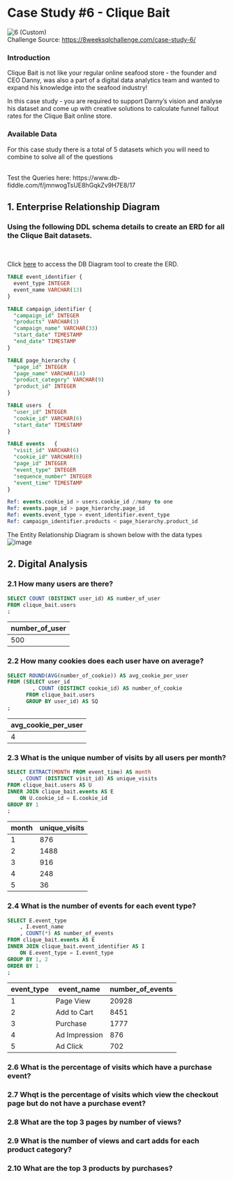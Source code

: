 # Case Study #6 - Clique Bait
![6 (Custom)](https://github.com/user-attachments/assets/ccdcb10d-ecfc-4ace-87df-7383a93b70fd)
<br>
Challenge Source: https://8weeksqlchallenge.com/case-study-6/
<br>

### Introduction
Clique Bait is not like your regular online seafood store - the founder and CEO Danny, was also a part of a digital data analytics team and wanted to expand his knowledge into the seafood industry!
<br>

In this case study - you are required to support Danny’s vision and analyse his dataset and come up with creative solutions to calculate funnel fallout rates for the Clique Bait online store.
<br>

### Available Data
For this case study there is a total of 5 datasets which you will need to combine to solve all of the questions
<br>

<br>
Test the Queries here:
https://www.db-fiddle.com/f/jmnwogTsUE8hGqkZv9H7E8/17
<br>

## 1. Enterprise Relationship Diagram
### Using the following DDL schema details to create an ERD for all the Clique Bait datasets.
<br>

Click [here](https://dbdiagram.io/d/67698808d16109b4009addb8) to access the DB Diagram tool to create the ERD.

```sql
TABLE event_identifier {
  event_type INTEGER
  event_name VARCHAR(13)
}

TABLE campaign_identifier {
  "campaign_id" INTEGER
  "products" VARCHAR(3)
  "campaign_name" VARCHAR(33)
  "start_date" TIMESTAMP
  "end_date" TIMESTAMP
}

TABLE page_hierarchy {
  "page_id" INTEGER
  "page_name" VARCHAR(14)
  "product_category" VARCHAR(9)
  "product_id" INTEGER
}

TABLE users  {
  "user_id" INTEGER
  "cookie_id" VARCHAR(6)
  "start_date" TIMESTAMP
}

TABLE events   {
  "visit_id" VARCHAR(6)
  "cookie_id" VARCHAR(6)
  "page_id" INTEGER
  "event_type" INTEGER
  "sequence_number" INTEGER
  "event_time" TIMESTAMP
}

Ref: events.cookie_id > users.cookie_id //many to one
Ref: events.page_id > page_hierarchy.page_id
Ref: events.event_type > event_identifier.event_type
Ref: campaign_identifier.products < page_hierarchy.product_id
```
The Entity Relationship Diagram is shown below with the data types
<br>
![image](https://github.com/user-attachments/assets/70038926-99da-4c24-bc81-edc5a4cbff18)

## 2. Digital Analysis
### 2.1 How many users are there?
```sql
SELECT COUNT (DISTINCT user_id) AS number_of_user
FROM clique_bait.users
;
```
|number_of_user|
|--------------|
|500           |

### 2.2 How many cookies does each user have on average?
```sql
SELECT ROUND(AVG(number_of_cookie)) AS avg_cookie_per_user
FROM (SELECT user_id
		, COUNT (DISTINCT cookie_id) AS number_of_cookie
	  FROM clique_bait.users
	  GROUP BY user_id) AS SQ
;
```
|avg_cookie_per_user|
|-------------------|
|4                  |

### 2.3 What is the unique number of visits by all users per month?
```sql
SELECT EXTRACT(MONTH FROM event_time) AS month
	, COUNT (DISTINCT visit_id) AS unique_visits
FROM clique_bait.users AS U
INNER JOIN clique_bait.events AS E
	ON U.cookie_id = E.cookie_id
GROUP BY 1
;
```
|month|unique_visits|
|-----|-------------|
|1    |876          |
|2    |1488         |
|3    |916          |
|4    |248          |
|5    |36           |


### 2.4 What is the number of events for each event type?
```sql
SELECT E.event_type
	, I.event_name
	, COUNT(*) AS number_of_events
FROM clique_bait.events AS E
INNER JOIN clique_bait.event_identifier AS I
	ON E.event_type = I.event_type
GROUP BY 1, 2
ORDER BY 1
;
```
|event_type|event_name   |number_of_events|
|----------|-------------|----------------|
|1         |Page View    |20928           |
|2         |Add to Cart  |8451            |
|3         |Purchase     |1777            |
|4         |Ad Impression|876             |
|5         |Ad Click     |702             |


### 2.6 What is the percentage of visits which have a purchase event?

### 2.7 Whqt is the percentage of visits which view the checkout page but do not have a purchase event?

### 2.8 What are the top 3 pages by number of views?

### 2.9 What is the number of views and cart adds for each product category?

### 2.10 What are the top 3 products by purchases?


